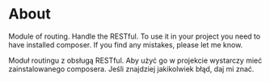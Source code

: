 # About
Module of routing. Handle the RESTful. To use it in your project you need to have installed composer. If you find any mistakes, please let me know. 

Moduł routingu z obsługą RESTful. Aby użyć go w projekcie wystarczy mieć zainstalowanego composera. Jeśli znajdziej jakikolwiek błąd, daj mi znać.
